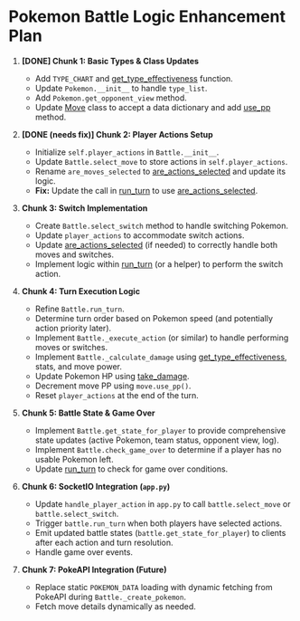 # Pokemon Battle Logic Enhancement Plan

1.  **[DONE] Chunk 1: Basic Types & Class Updates**
    *   Add `TYPE_CHART` and [get_type_effectiveness](cci:1://file:///e:/Documents/Pokemon_battle_mel/battle_logic.py:30:0-39:24) function.
    *   Update `Pokemon.__init__` to handle `type_list`.
    *   Add `Pokemon.get_opponent_view` method.
    *   Update [Move](cci:2://file:///e:/Documents/Pokemon_battle_mel/battle_logic.py:104:0-125:24) class to accept a data dictionary and add [use_pp](cci:1://file:///e:/Documents/Pokemon_battle_mel/battle_logic.py:117:4-124:20) method.

2.  **[DONE (needs fix)] Chunk 2: Player Actions Setup**
    *   Initialize `self.player_actions` in `Battle.__init__`.
    *   Update `Battle.select_move` to store actions in `self.player_actions`.
    *   Rename `are_moves_selected` to [are_actions_selected](cci:1://file:///e:/Documents/Pokemon_battle_mel/battle_logic.py:17:4-27:62) and update its logic.
    *   **Fix:** Update the call in [run_turn](cci:1://file:///e:/Documents/Pokemon_battle_mel/battle_logic.py:210:4-263:71) to use [are_actions_selected](cci:1://file:///e:/Documents/Pokemon_battle_mel/battle_logic.py:17:4-27:62).

3.  **Chunk 3: Switch Implementation**
    *   Create `Battle.select_switch` method to handle switching Pokemon.
    *   Update `player_actions` to accommodate switch actions.
    *   Update [are_actions_selected](cci:1://file:///e:/Documents/Pokemon_battle_mel/battle_logic.py:17:4-27:62) (if needed) to correctly handle both moves and switches.
    *   Implement logic within [run_turn](cci:1://file:///e:/Documents/Pokemon_battle_mel/battle_logic.py:210:4-263:71) (or a helper) to perform the switch action.

4.  **Chunk 4: Turn Execution Logic**
    *   Refine `Battle.run_turn`.
    *   Determine turn order based on Pokemon speed (and potentially action priority later).
    *   Implement `Battle._execute_action` (or similar) to handle performing moves or switches.
    *   Implement `Battle._calculate_damage` using [get_type_effectiveness](cci:1://file:///e:/Documents/Pokemon_battle_mel/battle_logic.py:30:0-39:24), stats, and move power.
    *   Update Pokemon HP using [take_damage](cci:1://file:///e:/Documents/Pokemon_battle_mel/battle_logic.py:93:4-99:87).
    *   Decrement move PP using `move.use_pp()`.
    *   Reset `player_actions` at the end of the turn.

5.  **Chunk 5: Battle State & Game Over**
    *   Implement `Battle.get_state_for_player` to provide comprehensive state updates (active Pokemon, team status, opponent view, log).
    *   Implement `Battle.check_game_over` to determine if a player has no usable Pokemon left.
    *   Update [run_turn](cci:1://file:///e:/Documents/Pokemon_battle_mel/battle_logic.py:210:4-263:71) to check for game over conditions.

6.  **Chunk 6: SocketIO Integration (`app.py`)**
    *   Update `handle_player_action` in `app.py` to call `battle.select_move` or `battle.select_switch`.
    *   Trigger `battle.run_turn` when both players have selected actions.
    *   Emit updated battle states (`battle.get_state_for_player`) to clients after each action and turn resolution.
    *   Handle game over events.

7.  **Chunk 7: PokeAPI Integration (Future)**
    *   Replace static `POKEMON_DATA` loading with dynamic fetching from PokeAPI during `Battle._create_pokemon`.
    *   Fetch move details dynamically as needed.